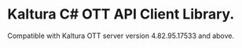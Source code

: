 # Kaltura C# OTT API Client Library.
Compatible with Kaltura OTT server version 4.82.95.17533 and above.
